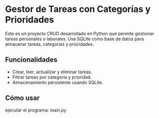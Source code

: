 # Gestor de Tareas con Categorías y Prioridades

Este es un proyecto CRUD desarrollado en Python que permite gestionar tareas personales o laborales.
Usa SQLite como base de datos para almacenar tareas, categorías y prioridades.

## Funcionalidades
- Crear, leer, actualizar y eliminar tareas.
- Filtrar tareas por categoría y prioridad.
- Almacenamiento persistente usando SQLite.

## Cómo usar
ejecutar el programa: main.py

